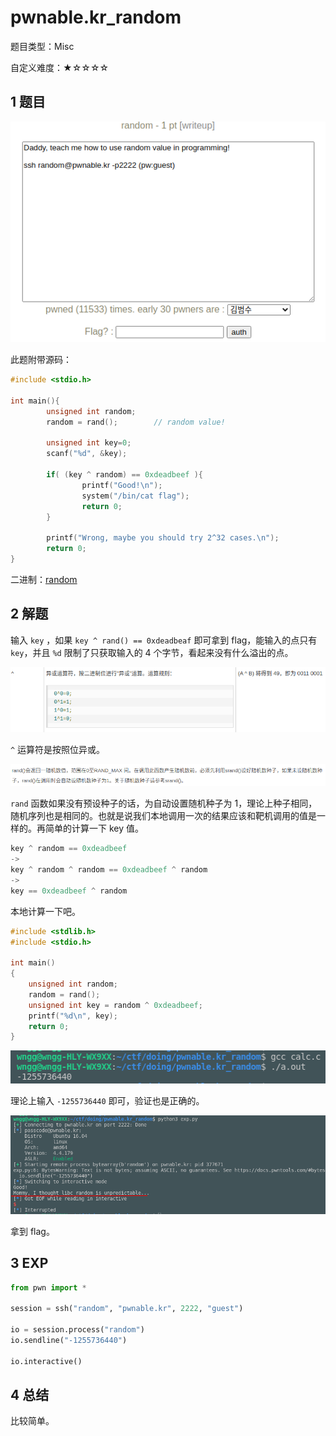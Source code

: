 # pwnable.kr_random

题目类型：Misc

自定义难度：★☆☆☆☆

## 1 题目

![image-20211125212458109](pwnable.kr_random.assets/image-20211125212458109.png)

此题附带源码：

```c
#include <stdio.h>

int main(){
        unsigned int random;
        random = rand();        // random value!

        unsigned int key=0;
        scanf("%d", &key);

        if( (key ^ random) == 0xdeadbeef ){
                printf("Good!\n");
                system("/bin/cat flag");
                return 0;
        }

        printf("Wrong, maybe you should try 2^32 cases.\n");
        return 0;
}
```

二进制：[random](pwnable.kr_random.assets/random)

## 2 解题

输入 `key` ，如果 `key ^ rand() == 0xdeadbeaf` 即可拿到 flag，能输入的点只有 `key`，并且 `%d` 限制了只获取输入的 4 个字节，看起来没有什么溢出的点。

![image-20211125214059485](pwnable.kr_random.assets/image-20211125214059485.png)

 `^` 运算符是按照位异或。

![image-20211125214704628](pwnable.kr_random.assets/image-20211125214704628.png)

`rand` 函数如果没有预设种子的话，为自动设置随机种子为 1，理论上种子相同，随机序列也是相同的。也就是说我们本地调用一次的结果应该和靶机调用的值是一样的。再简单的计算一下 key 值。

```c
key ^ random == 0xdeadbeef
->
key ^ random ^ random == 0xdeadbeef ^ random
->
key == 0xdeadbeef ^ random
```

本地计算一下吧。

```c
#include <stdlib.h>
#include <stdio.h>

int main()
{
    unsigned int random;
    random = rand();
    unsigned int key = random ^ 0xdeadbeef;
    printf("%d\n", key);
    return 0;
}
```

![image-20211125215603472](pwnable.kr_random.assets/image-20211125215603472.png)

理论上输入 `-1255736440` 即可，验证也是正确的。

![image-20211125220216473](pwnable.kr_random.assets/image-20211125220216473.png)

拿到 flag。

## 3 EXP

```python
from pwn import *

session = ssh("random", "pwnable.kr", 2222, "guest")

io = session.process("random")
io.sendline("-1255736440")

io.interactive()
```

## 4 总结

比较简单。

